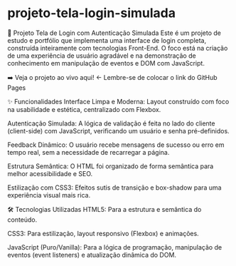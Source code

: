 # projeto-tela-login-simulada

🚀 Projeto Tela de Login com Autenticação Simulada
Este é um projeto de estudo e portfólio que implementa uma interface de login completa, construída inteiramente com tecnologias Front-End. O foco está na criação de uma experiência de usuário agradável e na demonstração de conhecimento em manipulação de eventos e DOM com JavaScript.

➡️ Veja o projeto ao vivo aqui! <- Lembre-se de colocar o link do GitHub Pages

✨ Funcionalidades
Interface Limpa e Moderna: Layout construído com foco na usabilidade e estética, centralizado com Flexbox.

Autenticação Simulada: A lógica de validação é feita no lado do cliente (client-side) com JavaScript, verificando um usuário e senha pré-definidos.

Feedback Dinâmico: O usuário recebe mensagens de sucesso ou erro em tempo real, sem a necessidade de recarregar a página.

Estrutura Semântica: O HTML foi organizado de forma semântica para melhor acessibilidade e SEO.

Estilização com CSS3: Efeitos sutis de transição e box-shadow para uma experiência visual mais rica.

🛠️ Tecnologias Utilizadas
HTML5: Para a estrutura e semântica do conteúdo.

CSS3: Para estilização, layout responsivo (Flexbox) e animações.

JavaScript (Puro/Vanilla): Para a lógica de programação, manipulação de eventos (event listeners) e atualização dinâmica do DOM.
